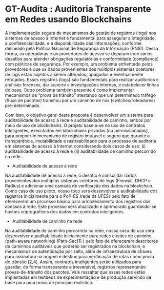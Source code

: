 # GT-Audita : Auditoria Transparente em Redes usando Blockchains

A implementação segura de mecanismos de gestão de registros (logs) nos sistemas de acesso à Internet é fundamental para assegurar a integridade, a confidencialidade, e a disponibilidade das informações, conforme delineado pela Política Nacional de Segurança da Informação (PNSI). Dessa forma, as operadoras e os provedores de acesso se deparam com vários desafios para atender obrigações regulatórias e conformidade (compliance) com políticas de segurança. Por exemplo, um problema enfrentado pelos provedores é que os dados provenientes dos múltiplos sistemas coletores de logs estão sujeitos a serem alterados, apagados e eventualmente refutados.  Esses registros (logs) são fundamentais para realizar auditorias e análises forenses, dar suporte a investigações internas, e estabelecer linhas de base. Outro problema também presente é como implementar mecanismos de “prova de trânsito” atestando que um determinado tráfego (fluxo de pacotes) transitou por um caminho de nós (switches/roteadores)  pré-determinado. 

Com isso, o objetivo geral desta proposta é desenvolver um sistema para auditabilidade de acesso à rede e auditabilidade de caminho, ambos por meio do uso de blockchains.  O projeto baseia-se no uso de contratos inteligentes, executados em blockchains privadas (ou permissionadas), para propor um mecanismo de registro imutável e seguro que garante a transparência, imutabilidade e rastreabilidade para o processo de auditoria em sistemas de acesso à Internet considerando dois casos de uso:  (i) auditabilidade de acesso à rede e (ii) auditabilidade de caminho percorrido na rede.

* Auditabilidade de acesso à rede 

Na auditabilidade de acesso à rede, o desafio é consolidar dados provenientes dos múltiplos sistemas coletores de logs (Firewall, DHCP e Radius) e adicionar uma camada de verificação dos dados na blockchain. Como caso de uso piloto, nosso foco será desenvolver a auditabilidade dos registros inicialmente para o PoP-ES (rede da UFES) pelo fato de oferecerem um processo básico para armazenamento dos registros dos acessos à rede. Este processo será atualizado e aprimorado guardando-se hashes criptográficos dos dados em contratos inteligentes.  

* Auditabilidade de caminho na rede

Na auditabilidade de caminho percorrido na rede, nosso caso de uso será desenvolver a auditabilidade inicialmente para redes cientes de caminho (path-aware networking) (Path-Sec[1] ) pelo fato de oferecerem descritores de caminhos auditáveis que poderão ser registrados na blockchain, e mecanismos de autenticação por salto, além de infraestrutura de chaves para assinatura na origem e destino para verificação de rotas como prova de trânsito [2,4]. Assim, contratos inteligentes serão utilizados para guardar, de forma transparente e irreversível, registros representando provas-de-trânsito dos pacotes. Vale ressaltar que essas redes estão implantadas em testbeds de experimentação e de produção servindo de base para uma prova de princípio realística.  
